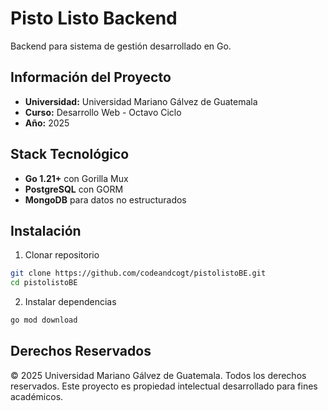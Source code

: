 # Pisto Listo Backend

Backend para sistema de gestión desarrollado en Go.

## Información del Proyecto

- **Universidad:** Universidad Mariano Gálvez de Guatemala
- **Curso:** Desarrollo Web - Octavo Ciclo
- **Año:** 2025

## Stack Tecnológico

- **Go 1.21+** con Gorilla Mux
- **PostgreSQL** con GORM
- **MongoDB** para datos no estructurados

## Instalación

1. Clonar repositorio
```bash
git clone https://github.com/codeandcogt/pistolistoBE.git
cd pistolistoBE
```

2. Instalar dependencias
```bash
go mod download
```

## Derechos Reservados

© 2025 Universidad Mariano Gálvez de Guatemala. Todos los derechos reservados. Este proyecto es propiedad intelectual desarrollado para fines académicos.
